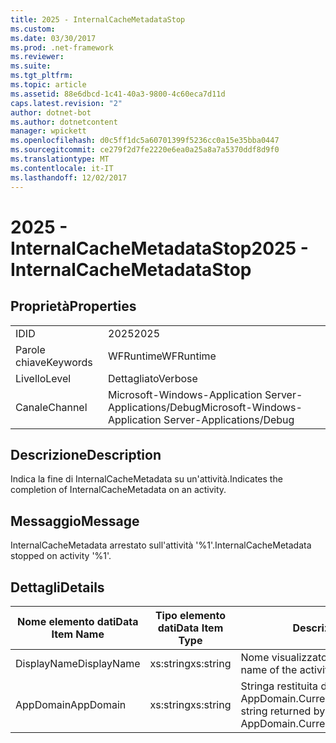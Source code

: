 ```yaml
---
title: 2025 - InternalCacheMetadataStop
ms.custom: 
ms.date: 03/30/2017
ms.prod: .net-framework
ms.reviewer: 
ms.suite: 
ms.tgt_pltfrm: 
ms.topic: article
ms.assetid: 88e6dbcd-1c41-40a3-9800-4c60eca7d11d
caps.latest.revision: "2"
author: dotnet-bot
ms.author: dotnetcontent
manager: wpickett
ms.openlocfilehash: d0c5ff1dc5a60701399f5236cc0a15e35bba0447
ms.sourcegitcommit: ce279f2d7fe2220e6ea0a25a8a7a5370ddf8d9f0
ms.translationtype: MT
ms.contentlocale: it-IT
ms.lasthandoff: 12/02/2017
---
```

# <a name="2025---internalcachemetadatastop"></a><span data-ttu-id="a0ce4-102">2025 - InternalCacheMetadataStop</span><span class="sxs-lookup"><span data-stu-id="a0ce4-102">2025 - InternalCacheMetadataStop</span></span>
## <a name="properties"></a><span data-ttu-id="a0ce4-103">Proprietà</span><span class="sxs-lookup"><span data-stu-id="a0ce4-103">Properties</span></span>  
  
|||  
|-|-|  
|<span data-ttu-id="a0ce4-104">ID</span><span class="sxs-lookup"><span data-stu-id="a0ce4-104">ID</span></span>|<span data-ttu-id="a0ce4-105">2025</span><span class="sxs-lookup"><span data-stu-id="a0ce4-105">2025</span></span>|  
|<span data-ttu-id="a0ce4-106">Parole chiave</span><span class="sxs-lookup"><span data-stu-id="a0ce4-106">Keywords</span></span>|<span data-ttu-id="a0ce4-107">WFRuntime</span><span class="sxs-lookup"><span data-stu-id="a0ce4-107">WFRuntime</span></span>|  
|<span data-ttu-id="a0ce4-108">Livello</span><span class="sxs-lookup"><span data-stu-id="a0ce4-108">Level</span></span>|<span data-ttu-id="a0ce4-109">Dettagliato</span><span class="sxs-lookup"><span data-stu-id="a0ce4-109">Verbose</span></span>|  
|<span data-ttu-id="a0ce4-110">Canale</span><span class="sxs-lookup"><span data-stu-id="a0ce4-110">Channel</span></span>|<span data-ttu-id="a0ce4-111">Microsoft-Windows-Application Server-Applications/Debug</span><span class="sxs-lookup"><span data-stu-id="a0ce4-111">Microsoft-Windows-Application Server-Applications/Debug</span></span>|  
  
## <a name="description"></a><span data-ttu-id="a0ce4-112">Descrizione</span><span class="sxs-lookup"><span data-stu-id="a0ce4-112">Description</span></span>  
 <span data-ttu-id="a0ce4-113">Indica la fine di InternalCacheMetadata su un'attività.</span><span class="sxs-lookup"><span data-stu-id="a0ce4-113">Indicates the completion of InternalCacheMetadata on an activity.</span></span>  
  
## <a name="message"></a><span data-ttu-id="a0ce4-114">Messaggio</span><span class="sxs-lookup"><span data-stu-id="a0ce4-114">Message</span></span>  
 <span data-ttu-id="a0ce4-115">InternalCacheMetadata arrestato sull'attività '%1'.</span><span class="sxs-lookup"><span data-stu-id="a0ce4-115">InternalCacheMetadata stopped on activity '%1'.</span></span>  
  
## <a name="details"></a><span data-ttu-id="a0ce4-116">Dettagli</span><span class="sxs-lookup"><span data-stu-id="a0ce4-116">Details</span></span>  
  
|<span data-ttu-id="a0ce4-117">Nome elemento dati</span><span class="sxs-lookup"><span data-stu-id="a0ce4-117">Data Item Name</span></span>|<span data-ttu-id="a0ce4-118">Tipo elemento dati</span><span class="sxs-lookup"><span data-stu-id="a0ce4-118">Data Item Type</span></span>|<span data-ttu-id="a0ce4-119">Descrizione</span><span class="sxs-lookup"><span data-stu-id="a0ce4-119">Description</span></span>|  
|--------------------|--------------------|-----------------|  
|<span data-ttu-id="a0ce4-120">DisplayName</span><span class="sxs-lookup"><span data-stu-id="a0ce4-120">DisplayName</span></span>|<span data-ttu-id="a0ce4-121">xs:string</span><span class="sxs-lookup"><span data-stu-id="a0ce4-121">xs:string</span></span>|<span data-ttu-id="a0ce4-122">Nome visualizzato dell'attività.</span><span class="sxs-lookup"><span data-stu-id="a0ce4-122">The display name of the activity.</span></span>|  
|<span data-ttu-id="a0ce4-123">AppDomain</span><span class="sxs-lookup"><span data-stu-id="a0ce4-123">AppDomain</span></span>|<span data-ttu-id="a0ce4-124">xs:string</span><span class="sxs-lookup"><span data-stu-id="a0ce4-124">xs:string</span></span>|<span data-ttu-id="a0ce4-125">Stringa restituita da AppDomain.CurrentDomain.FriendlyName.</span><span class="sxs-lookup"><span data-stu-id="a0ce4-125">The string returned by AppDomain.CurrentDomain.FriendlyName.</span></span>|
